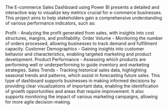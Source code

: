 
The E-commerce Sales Dashboard using Power BI presents a detailed and interactive way to visualize key metrics crucial for e-commerce businesses. This project aims to help stakeholders gain a comprehensive understanding of various performance indicators, such as:

Profit - Analyzing the profit generated from sales, with insights into cost structures, margins, and profitability.
Order Volume - Monitoring the number of orders processed, allowing businesses to track demand and fulfillment capacity.
Customer Demographics - Gaining insights into customer behavior and characteristics, enabling targeted marketing and product development.
Product Performance - Assessing which products are performing well or underperforming to guide inventory and marketing strategies.
Sales Trends - Tracking historical sales data, highlighting seasonal trends and patterns, which assist in forecasting future sales.
This type of dashboard supports businesses in making informed decisions by providing clear visualizations of important data, enabling the identification of growth opportunities and areas that require improvement. It also supports monitoring the impact of various marketing campaigns, allowing for more agile decision-making.
